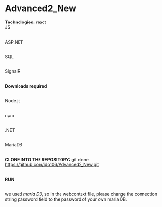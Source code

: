 ﻿# Advanced2_New
**Technologies:**
<b1/>react
<br/>JS

<br/>ASP.NET

<br/>SQL

<br/>SignalR

<br/>**Downloads required**

<br/>Node.js

<br/>npm

<br/>.NET

<br/>MariaDB

<br/>**CLONE INTO THE REPOSITORY:**
git clone https://github.com/ido106/Advanced2_New.git

<br/>**RUN**

<br/>we used *maria DB*, so in the webcontext file, please change the connection string password field to the password of your own maria DB.
